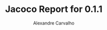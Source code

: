 ---
title: Jacoco Report for 0.1.1
author: Alexandre Carvalho
menu_title: 0.1.1
category: jacoco_reports
layout: iframe
iframe_url: /docs/0.1.1/site/jacoco/index.html
order: 6
---
